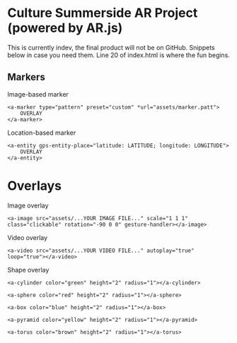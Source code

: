 # Culture Summerside AR Project (powered by AR.js)
This is currently indev, the final product will not be on GitHub. Snippets below in case you need them. Line 20 of index.html is where the fun begins.

## Markers
Image-based marker
```
<a-marker type="pattern" preset="custom" *url="assets/marker.patt">
    OVERLAY
</a-marker>
```
Location-based marker
```
<a-entity gps-entity-place="latitude: LATITUDE; longitude: LONGITUDE">
    OVERLAY
</a-entity>
```
# Overlays
Image overlay
```
<a-image src="assets/...YOUR IMAGE FILE..." scale="1 1 1" class="clickable" rotation="-90 0 0" gesture-handler></a-image>
```
Video overlay
```
<a-video src="assets/...YOUR VIDEO FILE..." autoplay="true" loop="true"></a-video>
```
Shape overlay
```
<a-cylinder color="green" height="2" radius="1"></a-cylinder>
```
```
<a-sphere color="red" height="2" radius="1"></a-sphere>
```
```
<a-box color="blue" height="2" radius="1"></a-box>
```
```
<a-pyramid color="yellow" height="2" radius="1"></a-pyramid>
```
```
<a-torus color="brown" height="2" radius="1"></a-torus>
```
